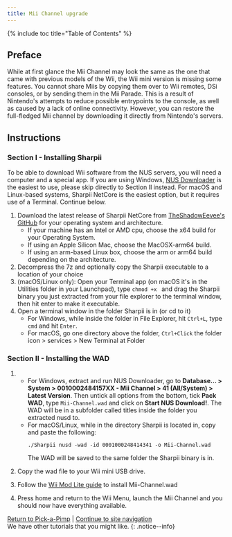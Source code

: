 ```yaml
---
title: Mii Channel upgrade
---
```

{% include toc title="Table of Contents" %}

## Preface

While at first glance the Mii Channel may look the same as the one that came with previous models of the Wii, the Wii mini version is missing some features. You cannot share Miis by copying them over to Wii remotes, DSi consoles, or by sending them in the Mii Parade.
This is a result of Nintendo's attempts to reduce possible entrypoints to the console, as well as caused by a lack of online connectivity.
However, you can restore the full-fledged Mii channel by downloading it directly from Nintendo's servers.

## Instructions

### Section I - Installing Sharpii

To be able to download Wii software from the NUS servers, you will need a computer and a special app. If you are using Windows, [NUS Downloader](https://wiibrew.org/wiki/NUS_Downloader) is the easiest to use, please skip directly to Section II instead.
For macOS and Linux-based systems, Sharpii NetCore is the easiest option, but it requires use of a Terminal. Continue below.

1. Download the latest release of Sharpii NetCore from [TheShadowEevee's GitHub](https://github.com/TheShadowEevee/Sharpii-NetCore/releases/latest) for your operating system and architecture. 
	- If your machine has an Intel or AMD cpu, choose the x64 build for your Operating System. 
	- If using an Apple Silicon Mac, choose the MacOSX-arm64 build. 
	- If using an arm-based Linux box, choose the arm or arm64 build depending on the architecture.
1. Decompress the 7z and optionally copy the Sharpii executable to a location of your choice
1. (macOS/Linux only): Open your Terminal app (on macOS it's in the Utilities folder in your Launchpad), type `chmod +x ` and drag the Sharpii binary you just extracted from your file explorer to the terminal window, then hit enter to make it executable.
1. Open a terminal window in the folder Sharpii is in (or cd to it)
	- For Windows, while inside the folder in File Explorer, hit `Ctrl+L`, type `cmd` and hit `Enter`.
	- For macOS, go one directory above the folder, `Ctrl+Click` the folder icon > services > New Terminal at Folder

### Section II - Installing the WAD

1. 
	- For Windows, extract and run NUS Downloader, go to **Database... > System > 0010002484157XX - Mii Channel > 41 (All/System) > Latest Version**. Then untick all options from the bottom, tick **Pack WAD**, type `Mii-Channel.wad` and click on **Start NUS Download!**. 
		The WAD will be in a subfolder called titles inside the folder you extracted nusd to.
	- For macOS/Linux, while in the directory Sharpii is located in, copy and paste the following:
		```
		./Sharpii nusd -wad -id 0001000248414341 -o Mii-Channel.wad
		```
		The WAD will be saved to the same folder the Sharpii binary is in.

1. Copy the wad file to your Wii mini USB drive.
1. Follow the [Wii Mod Lite guide](https://wii.guide/wiimodlite) to install Mii-Channel.wad
1. Press home and return to the Wii Menu, launch the Mii Channel and you should now have everything available.

[Return to Pick-a-Pimp](pick-a-pimp) | [Continue to site navigation](site-navigation)<br>
We have other tutorials that you might like.
{: .notice--info}